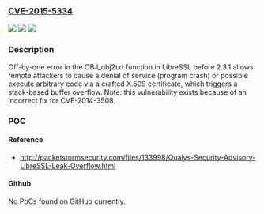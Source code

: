 ### [CVE-2015-5334](https://cve.mitre.org/cgi-bin/cvename.cgi?name=CVE-2015-5334)
![](https://img.shields.io/static/v1?label=Product&message=LibreSSL&color=blue)
![](https://img.shields.io/static/v1?label=Version&message=n%2Fa&color=blue)
![](https://img.shields.io/static/v1?label=Vulnerability&message=Other&color=brighgreen)

### Description

Off-by-one error in the OBJ_obj2txt function in LibreSSL before 2.3.1 allows remote attackers to cause a denial of service (program crash) or possible execute arbitrary code via a crafted X.509 certificate, which triggers a stack-based buffer overflow. Note: this vulnerability exists because of an incorrect fix for CVE-2014-3508.

### POC

#### Reference
- http://packetstormsecurity.com/files/133998/Qualys-Security-Advisory-LibreSSL-Leak-Overflow.html

#### Github
No PoCs found on GitHub currently.

